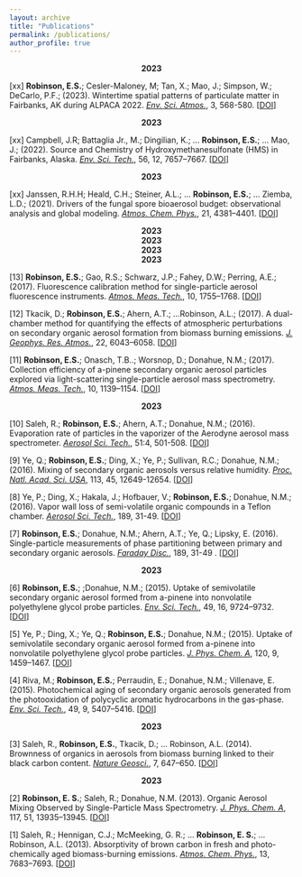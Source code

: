 ```yaml
---
layout: archive
title: "Publications"
permalink: /publications/
author_profile: true
---
```


<!-- 2023 -->
<center><b>2023</b></center>

[xx] **Robinson, E.S.**; Cesler-Maloney, M; Tan, X.; Mao, J.; Simpson, W.; DeCarlo, P.F.; (2023). Wintertime spatial patterns of particulate matter in Fairbanks, AK during ALPACA 2022. *<u>Env. Sci. Atmos.</u>*, 3, 568-580. [[DOI](https://doi.org/10.1039/D2EA00140C)]

<!-- 2022 -->
<center><b>2023</b></center>

[xx] Campbell, J.R; Battaglia Jr., M.; Dingilian, K.; ...  **Robinson, E.S.**; ... Mao, J.; (2022). Source and Chemistry of Hydroxymethanesulfonate (HMS) in Fairbanks, Alaska. *<u>Env. Sci. Tech.</u>*, 56, 12, 7657–7667. [[DOI](https://doi.org/10.1021/acs.est.2c00410)]

<!-- 2021 -->
<center><b>2023</b></center>

[xx] Janssen, R.H.H; Heald, C.H.; Steiner, A.L.; ... **Robinson, E.S.**; ... Ziemba, L.D.; (2021). Drivers of the fungal spore bioaerosol budget: observational analysis and global modeling. *<u>Atmos. Chem. Phys.</u>*, 21, 4381–4401. [[DOI](https://doi.org/10.5194/acp-21-4381-2021)]


<!-- 2020 -->
<center><b>2023</b></center>


<!-- 2019 -->
<center><b>2023</b></center>


<!-- 2018 -->
<center><b>2023</b></center>


<!-- 2017 -->
<center><b>2023</b></center>

[13] **Robinson, E.S.**; Gao, R.S.; Schwarz, J.P.; Fahey, D.W.; Perring, A.E.; (2017). Fluorescence calibration method for single-particle aerosol fluorescence instruments. *<u>Atmos. Meas. Tech.</u>*, 10, 1755–1768. [[DOI](https://doi.org/10.5194/amt-10-1755-2017)]

[12] Tkacik, D.; **Robinson, E.S.**; Ahern, A.T.; ...Robinson, A.L.; (2017). A dual-chamber method for quantifying the effects of atmospheric perturbations on secondary organic aerosol formation from biomass burning emissions. *<u>J. Geophys. Res. Atmos.</u>*, 22, 6043–6058. [[DOI](https://doi.org/10.1002/2016JD025784)]

[11] **Robinson, E.S.**; Onasch, T.B..; Worsnop, D.; Donahue, N.M.; (2017). Collection efficiency of a-pinene secondary organic aerosol particles explored via light-scattering single-particle aerosol mass spectrometry. *<u>Atmos. Meas. Tech.</u>*, 10, 1139–1154. [[DOI](https://doi.org/10.5194/amt-10-1139-2017)]

<!-- 2016 -->
<center><b>2023</b></center>

[10] Saleh, R.; **Robinson, E.S.**; Ahern, A.T.; Donahue, N.M.; (2016). Evaporation rate of particles in the vaporizer of the Aerodyne aerosol mass spectrometer. *<u>Aerosol Sci. Tech.</u>*, 51:4, 501-508. [[DOI](https://doi.org/10.1080/02786826.2016.1271109)]

[9] Ye, Q.; **Robinson, E.S.**; Ding, X.; Ye, P.; Sullivan, R.C.; Donahue, N.M.; (2016). Mixing of secondary organic aerosols versus relative humidity. *<u>Proc. Natl. Acad. Sci. USA</u>*, 113, 45, 12649-12654. [[DOI](https://doi.org/10.1073/pnas.1604536113)]

[8] Ye, P.; Ding, X.; Hakala, J.; Hofbauer, V.; **Robinson, E.S.**; Donahue, N.M.; (2016). Vapor wall loss of semi-volatile organic compounds in a Teflon chamber. *<u>Aerosol Sci. Tech.</u>*, 189, 31-49. [[DOI](https://doi.org/10.1080/02786826.2016.1195905)]

[7] **Robinson, E.S.**; Donahue, N.M.; Ahern, A.T.; Ye, Q.; Lipsky, E. (2016). Single-particle measurements of phase partitioning between primary and secondary organic aerosols. *<u>Faraday Disc.</u>*, 189, 31-49 . [[DOI](https://doi.org/10.1039/C5FD00214A)]

<!-- 2015 -->
<center><b>2023</b></center>

[6] **Robinson, E.S.**; ;Donahue, N.M.; (2015). Uptake of semivolatile secondary organic aerosol formed from a-pinene into nonvolatile polyethylene glycol probe particles. *<u>Env. Sci. Tech.</u>*, 49, 16, 9724–9732. [[DOI](https://doi.org/10.1021/acs.est.5b01692)]

[5] Ye, P.; Ding, X.; Ye, Q.;  **Robinson, E.S.**; Donahue, N.M.; (2015). Uptake of semivolatile secondary organic aerosol formed from a-pinene into nonvolatile polyethylene glycol probe particles. *<u>J. Phys. Chem. A</u>*, 120, 9, 1459–1467. [[DOI](https://doi.org/10.1021/acs.jpca.5b07435)]

[4] Riva, M.; **Robinson, E.S.**; Perraudin, E.; Donahue, N.M.; Villenave, E. (2015). Photochemical aging of secondary organic aerosols generated from the photooxidation of polycyclic aromatic hydrocarbons in the gas-phase. *<u>Env. Sci. Tech.</u>*, 49, 9, 5407–5416. [[DOI](https://doi.org/10.1021/acs.est.5b00442)]

<!-- 2014 -->
<center><b>2023</b></center>

[3] Saleh, R., **Robinson, E.S.**, Tkacik, D.; ... Robinson, A.L. (2014). Brownness of organics in aerosols from biomass burning linked to their black carbon content. *<u>Nature Geosci.</u>*, 7, 647–650. [[DOI](https://doi.org/10.1038/ngeo2220)]

<!-- 2013 -->
<center><b>2023</b></center>

[2] **Robinson, E. S.**; Saleh, R.; Donahue, N.M. (2013). Organic Aerosol Mixing Observed by Single-Particle Mass Spectrometry. *<u>J. Phys. Chem. A</u>*, 117, 51, 13935–13945. [[DOI](https://doi.org/10.1021/jp405789t)]


[1] Saleh, R.; Hennigan, C.J.; McMeeking, G. R.; ... **Robinson, E. S.**; ... Robinson, A.L. (2013). Absorptivity of brown carbon in fresh and photo-chemically aged biomass-burning emissions. *<u>Atmos. Chem. Phys.</u>*, 13, 7683–7693. [[DOI](https://doi.org/10.5194/acp-13-7683-2013)]

<!-- {% if author.googlescholar %} -->
<!--   You can also find my articles on <u><a href="{{author.googlescholar}}">my Google Scholar profile</a>.</u> -->
<!-- {% endif %} -->
<!--  -->
<!-- {% include base_path %} -->
<!--  -->
<!-- {% for post in site.publications reversed %} -->
<!--   {% include archive-single.html %} -->
<!-- {% endfor %} -->
